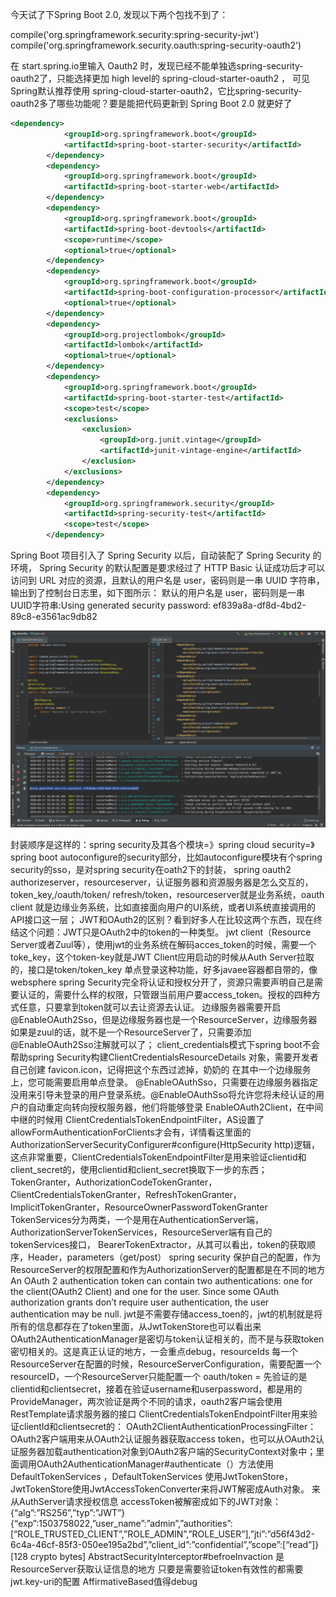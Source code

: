 

今天试了下Spring Boot 2.0, 发现以下两个包找不到了：

compile('org.springframework.security:spring-security-jwt')
compile('org.springframework.security.oauth:spring-security-oauth2')

在 start.spring.io里输入 Oauth2 时，发现已经不能单独选spring-security-oauth2了，只能选择更加 high level的 spring-cloud-starter-oauth2 ，
可见Spring默认推荐使用 spring-cloud-starter-oauth2，它比spring-security-oauth2多了哪些功能呢？要是能把代码更新到 Spring Boot 2.0 就更好了


```xml
<dependency>
            <groupId>org.springframework.boot</groupId>
            <artifactId>spring-boot-starter-security</artifactId>
        </dependency>
        <dependency>
            <groupId>org.springframework.boot</groupId>
            <artifactId>spring-boot-starter-web</artifactId>
        </dependency>
        <dependency>
            <groupId>org.springframework.boot</groupId>
            <artifactId>spring-boot-devtools</artifactId>
            <scope>runtime</scope>
            <optional>true</optional>
        </dependency>
        <dependency>
            <groupId>org.springframework.boot</groupId>
            <artifactId>spring-boot-configuration-processor</artifactId>
            <optional>true</optional>
        </dependency>
        <dependency>
            <groupId>org.projectlombok</groupId>
            <artifactId>lombok</artifactId>
            <optional>true</optional>
        </dependency>
        <dependency>
            <groupId>org.springframework.boot</groupId>
            <artifactId>spring-boot-starter-test</artifactId>
            <scope>test</scope>
            <exclusions>
                <exclusion>
                    <groupId>org.junit.vintage</groupId>
                    <artifactId>junit-vintage-engine</artifactId>
                </exclusion>
            </exclusions>
        </dependency>
        <dependency>
            <groupId>org.springframework.security</groupId>
            <artifactId>spring-security-test</artifactId>
            <scope>test</scope>
        </dependency>
```
Spring Boot 项目引入了 Spring Security 以后，自动装配了 Spring Security 的环境，
Spring Security 的默认配置是要求经过了 HTTP Basic 认证成功后才可以访问到 URL 对应的资源，且默认的用户名是 user，密码则是一串 UUID 字符串，
输出到了控制台日志里，如下图所示：
默认的用户名是 user，密码则是一串UUID字符串:Using generated security password: ef839a8a-df8d-4bd2-89c8-e3561ac9db82

![binaryTree](../images/spring-security.png "binaryTree")


封装顺序是这样的：spring security及其各个模块=》spring cloud security=》spring boot autoconfigure的security部分，比如autoconfigure模块有个spring security的sso，是对spring security在oath2下的封装，
spring oauth2 authorizeserver，resourceserver，认证服务器和资源服务器是怎么交互的，token_key,/oauth/token/ refresh/token，resourceserver就是业务系统，oauth client 就是边缘业务系统，比如直接面向用户的UI系统，或者UI系统直接调用的API接口这一层；
JWT和OAuth2的区别？看到好多人在比较这两个东西，现在终结这个问题：JWT只是OAuth2中的token的一种类型。
jwt client（Resource Server或者Zuul等），使用jwt的业务系统在解码acces_token的时候，需要一个toke_key，这个token-key就是JWT Client应用启动的时候从Auth Server拉取的，接口是token/token_key
单点登录这种功能，好多javaee容器都自带的，像websphere
spring Security完全将认证和授权分开了，资源只需要声明自己是需要认证的，需要什么样的权限，只管跟当前用户要access_token。授权的四种方式任意，只要拿到token就可以去让资源去认证。
边缘服务器需要开启@EnableOAuth2Sso，但是边缘服务器也是一个ResourceServer，边缘服务器如果是zuul的话，就不是一个ResourceServer了，只需要添加@EnableOAuth2Sso注解就可以了；
client_credentials模式下spring boot不会帮助spring Security构建ClientCredentialsResourceDetails 对象，需要开发者自己创建
favicon.icon，记得把这个东西过滤掉，奶奶的
在其中一个边缘服务上，您可能需要启用单点登录。 @EnableOAuthSso，只需要在边缘服务器指定没用来引导未登录的用户登录系统。@EnableOAuthSso将允许您将未经认证的用户的自动重定向转向授权服务器，他们将能够登录
EnableOAuth2Client，在中间中继的时候用
ClientCredentialsTokenEndpointFilter，AS设置了allowFormAuthenticationForClients才会有，详情看这里面的AuthorizationServerSecurityConfigurer#configure(HttpSecurity http)逻辑，这点非常重要，ClientCredentialsTokenEndpointFilter是用来验证clientid和client_secret的，使用clientid和client_secret换取下一步的东西；
TokenGranter，AuthorizationCodeTokenGranter，ClientCredentialsTokenGranter，RefreshTokenGranter，ImplicitTokenGranter，ResourceOwnerPasswordTokenGranter
TokenServices分为两类，一个是用在AuthenticationServer端，AuthorizationServerTokenServices，ResourceServer端有自己的tokenServices接口，
BearerTokenExtractor，从其可以看出，token的获取顺序，Header，parameters（get/post）
spring security 保护自己的配置，作为ResourceServer的权限配置和作为AuthorizationServer的配置都是在不同的地方
An OAuth 2 authentication token can contain two authentications: one for the client(OAuth2 Client) and one for the user. Since some OAuth authorization grants don’t require user authentication, the user authentication may be null.
jwt是不需要存储access_toen的，jwt的机制就是将所有的信息都存在了token里面，从JwtTokenStore也可以看出来
OAuth2AuthenticationManager是密切与token认证相关的，而不是与获取token密切相关的。这是真正认证的地方，一会重点debug，resourceIds
每一个ResourceServer在配置的时候，ResourceServerConfiguration，需要配置一个resourceID，一个ResourceServer只能配置一个
oauth/token = 先验证的是clientid和clientsecret，接着在验证username和userpassword，都是用的ProvideManager，两次验证是两个不同的请求，oauth2客户端会使用RestTemplate请求服务器的接口
ClientCredentialsTokenEndpointFilter用来验证clientId和clientsecret的：
OAuth2ClientAuthenticationProcessingFilter：OAuth2客户端用来从OAuth2认证服务器获取access token，也可以从OAuth2认证服务器加载authentication对象到OAuth2客户端的SecurityContext对象中；里面调用OAuth2AuthenticationManager#authenticate（）方法使用DefaultTokenServices ，DefaultTokenServices 使用JwtTokenStore，JwtTokenStore使用JwtAccessTokenConverter来将JWT解密成Auth对象。 来从AuthServer请求授权信息
accessToken被解密成如下的JWT对象：
{“alg”:”RS256”,”typ”:”JWT”} {“exp”:1503758022,”user_name”:”admin”,”authorities”:[“ROLE_TRUSTED_CLIENT”,”ROLE_ADMIN”,”ROLE_USER”],”jti”:”d56f43d2-6c4a-46cf-85f3-050ee195a2bd”,”client_id”:”confidential”,”scope”:[“read”]} [128 crypto bytes]
AbstractSecurityInterceptor#befroeInvaction 是ResourceServer获取认证信息的地方
只要是需要验证token有效性的都需要jwt.key-uri的配置
AffirmativeBased值得debug
